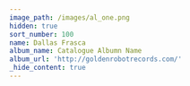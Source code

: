 ```yaml
---
image_path: /images/al_one.png
hidden: true
sort_number: 100
name: Dallas Frasca
album_name: Catalogue Albumn Name
album_url: 'http://goldenrobotrecords.com/'
_hide_content: true
---
```

